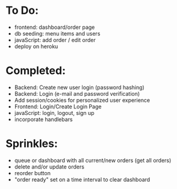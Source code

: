 # To Do:
* frontend: dashboard/order page
* db seeding: menu items and users
* javaScript: add order / edit order
* deploy on heroku

# Completed:
* Backend: Create new user login (password hashing)
* Backend: Login (e-mail and password verification)
* Add session/cookies for personalized user experience
* Frontend: Login/Create Login Page
* javaScript: login, logout, sign up
* incorporate handlebars

# Sprinkles:
- queue or dashboard with all current/new orders (get all orders)
- delete and/or update orders
- reorder button
- "order ready" set on a time interval to clear dashboard